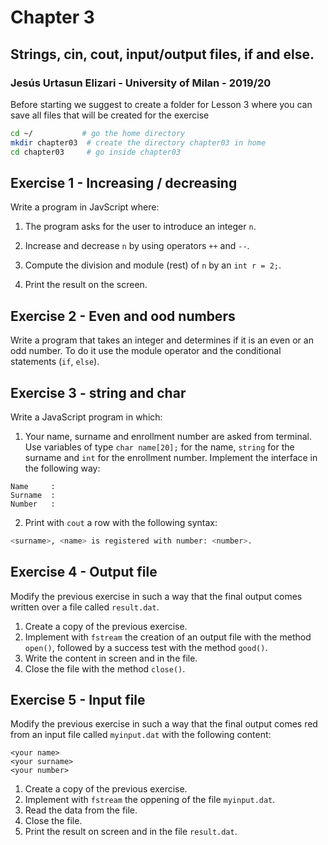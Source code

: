 # Chapter 3

## Strings, cin, cout, input/output files, if and else.

### Jesús Urtasun Elizari - University of Milan - 2019/20

Before starting we suggest to create a folder for Lesson 3 where you can save all files that will be created for the exercise
```bash
cd ~/           # go the home directory
mkdir chapter03  # create the directory chapter03 in home
cd chapter03     # go inside chapter03
```

## Exercise 1 - Increasing / decreasing

Write a program in JavScript where:

1. The program asks for the user to introduce an integer `n`.

2. Increase and decrease `n` by using operators `++` and `--`.

3. Compute the division and module (rest) of `n` by an `int r = 2;`.

5. Print the result on the screen.

## Exercise 2 - Even and ood numbers

Write a program that takes an integer and determines if it is an even or an odd number.
To do it use the module operator and the conditional statements (`if`, `else`).

## Exercise 3 - string and char

Write a JavaScript program in which:

1. Your name, surname and enrollment number are asked from terminal. Use variables of type `char name[20];` for the name,
`string` for the surname and `int` for the enrollment number. Implement the interface in the following way:
```text
Name     :
Surname  :
Number   :
```

2. Print with `cout` a row with the following syntax:
```bash
<surname>, <name> is registered with number: <number>.
```

## Exercise 4 - Output file

Modify the previous exercise in such a way that the final output comes written over a file called `result.dat`.

1. Create a copy of the previous exercise.
2. Implement with `fstream` the creation of an output file with the method `open()`,
followed by a success test with the method `good()`.
3. Write the content in screen and in the file.
4. Close the file with the method `close()`.

## Exercise 5 - Input file

Modify the previous exercise in such a way that the final output comes red from an input file called `myinput.dat`
with the following content:
```
<your name>
<your surname>
<your number>
```

1. Create a copy of the previous exercise.
2. Implement with `fstream` the oppening of the file `myinput.dat`.
3. Read the data from the file.
4. Close the file.
5. Print the result on screen and in the file `result.dat`.
